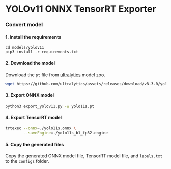 # YOLOv11 ONNX TensorRT Exporter

### Convert model

#### 1. Install the requirements
```
cd models/yolov11
pip3 install -r requirements.txt
```

#### 2. Download the model
Download the `pt` file from [ultralytics](https://github.com/ultralytics/ultralytics) model zoo.

```bash
wget https://github.com/ultralytics/assets/releases/download/v8.3.0/yolo11s.pt
```

#### 3. Export ONNX model
```bash
python3 export_yolov11.py -w yolo11s.pt
```

#### 4. Export TensorRT model
```bash
trtexec --onnx=./yolo11s.onnx \
        --saveEngine=./yolo11s_b1_fp32.engine
```

#### 5. Copy the generated files
Copy the generated ONNX model file, TensorRT model file, and `labels.txt` to the `configs` folder.
